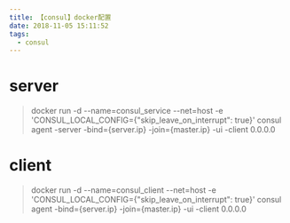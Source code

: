 ```yaml
---
title: 【consul】docker配置
date: 2018-11-05 15:11:52
tags:
  - consul
---
```


# server

> docker run -d --name=consul_service --net=host -e 'CONSUL_LOCAL_CONFIG={"skip_leave_on_interrupt": true}' consul agent -server -bind={server.ip} -join={master.ip} -ui -client 0.0.0.0

# client

> docker run -d --name=consul_client --net=host -e 'CONSUL_LOCAL_CONFIG={"skip_leave_on_interrupt": true}' consul agent -bind={server.ip} -join={master.ip} -ui -client 0.0.0.0

